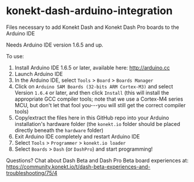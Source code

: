 # konekt-dash-arduino-integration
Files necessary to add Konekt Dash and Konekt Dash Pro boards to the Arduino IDE

Needs Arduino IDE version 1.6.5 and up.

To use:

1. Install Arduino IDE 1.6.5 or later, available here: http://arduino.cc
2. Launch Arduino IDE
3. In the Arduino IDE, select `Tools` > `Board` > `Boards Manager`
4. Click on `Arduino SAM Boards (32-bits ARM Cortex-M3)` and select Version `1.6.4` or later, and then click `Install` (this will install the appropriate GCC compiler tools; note that we use a Cortex-M4 series MCU, but don't let that fool you---you will still get the correct compiler tools)
5. Copy/extract the files here in this GitHub repo into your Arduino installation's hardware folder (the `konekt.io` folder should be placed directly beneath the `hardware` folder)
6. Exit Arduino IDE completely and restart Arduino IDE
7. Select `Tools` > `Programmer` > `konekt.io loader`
8. Select `Boards` > `Dash` (or `DashPro`) and start programming!

Questions? Chat about Dash Beta and Dash Pro Beta board experiences at: https://community.konekt.io/t/dash-beta-experiences-and-troubleshooting/75/4 
